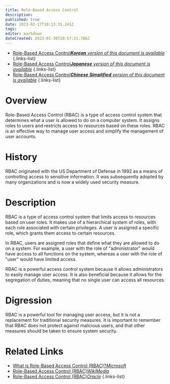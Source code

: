 ```yaml
---
title: Role-Based Access Control
description: 
published: true
date: 2023-02-17T18:13:31.241Z
tags: 
editor: markdown
dateCreated: 2023-01-30T20:57:21.786Z
---
```


- [Role-Based Access Control***Korean** version of this document is available*](/ko/Knowledge-base/Dictionary/role-based-access-control)
{.links-list}
- [Role-Based Access Control***Japanese** version of this document is available*](/ja/Knowledge-base/Dictionary/role-based-access-control)
{.links-list}
- [Role-Based Access Control***Chinese Simplified** version of this document is available*](/zh/Knowledge-base/Dictionary/role-based-access-control)
{.links-list}


# Overview
Role-Based Access Control (RBAC) is a type of access control system that determines what a user is allowed to do on a computer system. It assigns roles to users and restricts access to resources based on these roles. RBAC is an effective way to manage user access and simplify the management of user accounts.

# History
RBAC originated with the US Department of Defense in 1992 as a means of controlling access to sensitive information. It was subsequently adopted by many organizations and is now a widely used security measure.

# Description
RBAC is a type of access control system that limits access to resources based on user roles. It makes use of a hierarchical system of roles, with each role associated with certain privileges. A user is assigned a specific role, which grants them access to certain resources.

In RBAC, users are assigned roles that define what they are allowed to do on a system. For example, a user with the role of "administrator" would have access to all functions on the system, whereas a user with the role of "user" would have limited access.

RBAC is a powerful access control system because it allows administrators to easily manage user access. It is also beneficial because it allows for the segregation of duties, meaning that no single user can access all resources.

# Digression
RBAC is a powerful tool for managing user access, but it is not a replacement for traditional security measures. It is important to remember that RBAC does not protect against malicious users, and that other measures should be taken to ensure system security.

# Related Links
- [What is Role-Based Access Control (RBAC)?*Microsoft*](https://docs.microsoft.com/en-us/azure/role-based-access-control/overview)
- [Role-Based Access Control (RBAC)*WikiMedia*](https://en.wikipedia.org/wiki/Role-based_access_control)
- [Role-Based Access Control (RBAC)*Oracle*](https://docs.oracle.com/cd/E18727_01/doc.121/e12893/T384718T531953.htm)
{.links-list}